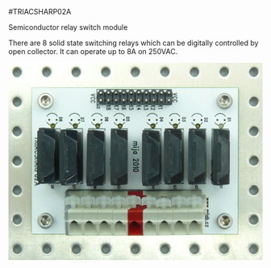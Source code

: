 <!--- PrjInfo ---> <!--- Please remove this line after manually editing --->
<!--- 00a56be08b96043df9e37d6aff7b6990 --->
<!--- Created:20170111-16:38: ---> 
<!--- Author:Mlab: ---> 
<!--- AuthorEmail:mlab@mlab.cz: ---> 
<!--- Tags:imported: ---> 
<!--- Ust:http://www.ust.cz/shop/product_info.php?products_id=246: ---> 
<!--- Name:TRIACSHARP02A: --->
#TRIACSHARP02A 
<!--- LongName --->
Semiconductor relay switch module
<!--- ELongName ---> 

<!--- Lead --->
There are 8 solid state switching relays which can be digitally controlled by open collector. It can operate up to 8A on 250VAC.
<!--- ELead ---> 

![LeadImg](DOC/SRC/img/TRIACSHARP02A_Top_Big.jpg) 


​
​
<!--- Description --->
<!--- EDescription --->
<!--- Content --->
<!--- EContent --->
            